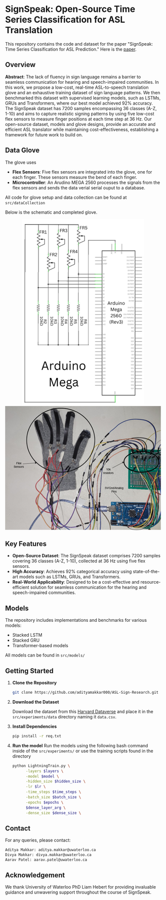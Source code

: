 # SignSpeak: Open-Source Time Series Classification for ASL Translation

This repository contains the code and dataset for the paper "SignSpeak: Time Series Classification for ASL Prediction." Here is the [paper]().

## Overview

**Abstract**: The lack of fluency in sign language remains a barrier to seamless communication for hearing and speech-impaired communities. In this work, we propose a low-cost, real-time ASL-to-speech translation glove and an exhaustive training dataset of sign language patterns. We then benchmarked this dataset with supervised learning models, such as LSTMs, GRUs and Transformers, where our best model achieved 92\% accuracy. The SignSpeak dataset has 7200 samples encompassing 36 classes (A-Z, 1-10) and aims to capture realistic signing patterns by using five low-cost flex sensors to measure finger positions at each time step at 36 Hz. Our open-source dataset, models and glove designs, provide an accurate and efficient ASL translator while maintaining cost-effectiveness, establishing a framework for future work to build on.  

## Data Glove

The glove uses
- **Flex Sensors**: Five flex sensors are integrated into the glove, one for each finger. These sensors measure the bend of each finger.
- **Microcontroller**: An Arudino MEGA 2560 processes the signals from the flex sensors and sends the data verial serial ouput to a database.

All code for glove setup and data collection can be found at ```src/dataCollection```

Below is the schematic and completed glove.

<p align="center">
  <img src="images/Schematic.png" alt="Data Glove Diagram 1", height="600">
  <img src="images/Gloves.png" alt="Data Glove Diagram 2", height="400">
</div>

## Key Features

- **Open-Source Dataset**: The SignSpeak dataset comprises 7200 samples covering 36 classes (A-Z, 1-10), collected at 36 Hz using five flex sensors.
- **High Accuracy**: Achieves 92% categorical accuracy using state-of-the-art models such as LSTMs, GRUs, and Transformers.
- **Real-World Applicability**: Designed to be a cost-effective and resource-efficient solution for seamless communication for the hearing and speech-impaired communities.

## Models

The repository includes implementations and benchmarks for various models:
- Stacked LSTM
- Stacked GRU
- Transformer-based models

All models can be found in ``` src/models/ ```

## Getting Started

1. **Clone the Repository**
   ```bash
   git clone https://github.com/adityamakkar000/ASL-Sign-Research.git
   ```
2. **Download the Dataset**

    Download the dataset from this [Harvard Dataverse](https://doi.org/10.7910/DVN/ODY7GH) and place it in the ```src/experiments/data``` directory naming it ```data.csv```.

3. **Install Dependencies**

    ```bash
    pip install -r req.txt
    ```
4. **Run the model**
     Run the models using the following bash command inside of the ```src/experiments/``` or use the training scripts found in the directory
    ```bash
    python LightningTrain.py \
          -layers $layers \
          -model $model \
          -hidden_size $hidden_size \
          -lr $lr \
          -time_steps $time_steps \
          -batch_size $batch_size \
          -epochs $epochs \
          $dense_layer_arg \
          -dense_size $dense_size \
    ```

## Contact

For any queries, please contact:

    Aditya Makkar: aditya.makkar@uwaterloo.ca
    Divya Makkar: divya.makkar@uwaterloo.ca
    Aarav Patel: aarav.patel@uwaterloo.ca

## Acknowledgement

We thank University of Waterloo PhD Liam Hebert for providing invaluable guidance and unwavering support throughout the course of SignSpeak. 
